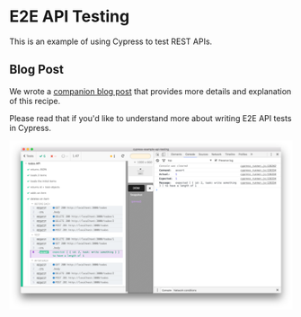 # E2E API Testing

This is an example of using Cypress to test REST APIs.

## Blog Post

We wrote a [companion blog post](https://www.cypress.io/blog/2017/11/07/Add-GUI-to-Your-E2E-API-Tests) that provides more details and explanation of this recipe.

Please read that if you'd like to understand more about writing E2E API tests in Cypress.

![API testing using Cypress](img/demo.png)
